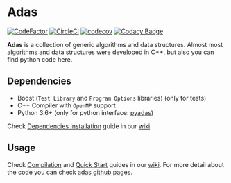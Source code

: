 # Adas

[![CodeFactor](https://www.codefactor.io/repository/github/glozanoa/adas/badge)](https://www.codefactor.io/repository/github/glozanoa/adas)
[![CircleCI](https://circleci.com/gh/glozanoa/adas/tree/master.svg?style=svg)](https://circleci.com/gh/glozanoa/adas/tree/master)
[![codecov](https://codecov.io/gh/glozanoa/adas/branch/master/graph/badge.svg?token=O11AFXPQZ6)](https://codecov.io/gh/glozanoa/adas)
[![Codacy Badge](https://app.codacy.com/project/badge/Grade/420ac0c9a4c34f35893823150aa6a8e2)](https://www.codacy.com/gh/glozanoa/adas/dashboard?utm_source=github.com&amp;utm_medium=referral&amp;utm_content=glozanoa/adas&amp;utm_campaign=Badge_Grade)


**Adas** is a collection of generic algorithms and data structures. Almost most algorithms and data structures were developed in C++, but also you can find python code here.

## Dependencies
* Boost (`Test Library` and `Program Options` libraries) (only for tests)
* C++ Compiler with `OpenMP` support
* Python 3.6+ (only for python interface: [pyadas](https://pypi.org/project/pyadas/))

Check [Dependencies Installation](https://github.com/glozanoa/adas/wiki/Dependencies) guide in our [wiki](https://github.com/glozanoa/adas/wiki)

## Usage
Check [Compilation](https://github.com/glozanoa/adas/wiki/Compilation) and [Quick Start](https://github.com/glozanoa/adas/wiki/QuickStart)  guides in our [wiki](https://github.com/glozanoa/algorithms/wiki). For more detail about the code you can check [adas github pages](https://glozanoa.github.io/adas/annotated.html).
